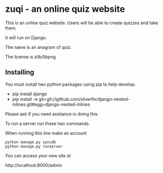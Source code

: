 zuqi - an online quiz website
========================

This is an online quiz website. Users will be able to create quizzes and take them.

It will run on Django.

The name is an anagram of quiz.

The license is zlib/libpng.

Installing
----------

You must install two python packages using pip to help develop.
* pip install django
* pip install -e git+git://github.com/silverfix/django-nested-inlines.git#egg=django-nested-inlines

Please ask if you need asistance in doing this.

To run a server run these two commands.

When running this line make an account

    python manage.py syncdb 
    python manage.py runserver

You can access your new site at

http://localhost:8000/admin
